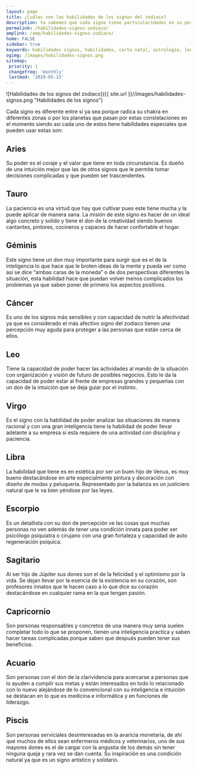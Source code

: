 ```yaml
---
layout: page
title: ¿Cuáles son los habilidades de los signos del zodiaco?
description: Ya sabemos que cada signo tiene particularidades en su personalidad, esto tambien afecta a sus habilidades, por ende aqui vas a poder descubrir cuales son las habilidades de cada signo.
permalink: /habilidades-signos-zodiaco/
amplink: /amp/habilidades-signos-zodiaco/
home: FALSE
sidebar: true
keywords: habilidades signos, habilidades, carta natal, astrología, lectura del tarot, signos del zodiaco, horoscopos, astros, cambio de estaciones
ogimg: /images/habilidades-signos.png
sitemap:
 priority: 1
 changefreq: 'monthly'
 lastmod: '2019-05-13'
---
```


![Habilidades de los signos del zodiaco]({{ site.url }}//images/habilidades-signos.png "Habilidades de los signos")

Cada signo es diferente entre si ya sea porque radica su chakra en diferentes zonas o por los planetas que pasan por estas constelaciones en el momento siendo así cada uno de estos tiene habilidades especiales que pueden usar estas son:

## Aries

Su poder es el coraje y el valor que tiene en toda circunstancia. Es dueño de una intuición mejor que las de otros signos que le permite tomar decisiones complicadas y que pueden ser trascendentes.

## Tauro

La paciencia es una virtud que hay que cultivar pues este tiene mucha y la puede aplicar de manera sana. La misión de este signo es hacer de un ideal algo concreto y solido y tiene el don de la creatividad siendo buenos cantantes, pintores, cocineros y capaces de hacer confortable el hogar.

## Géminis

Este signo tiene un don muy importante para surgir que es el de la inteligencia lo que hace que le broten ideas de la mente y pueda ver como así se dice “ambas caras de la moneda” o de dos perspectivas diferentes la situación, esta habilidad hace que puedan volver menos complicados los problemas ya que saben poner de primero los aspectos positivos.

## Cáncer

Es uno de los signos más sensibles y con capacidad de nutrir la afectividad ya que es considerado el más afectivo signo del zodiaco tienen una percepción muy aguda para proteger a las personas que están cerca de ellos.

## Leo

Tiene la capacidad de poder hacer las actividades al mando de la situación con organización y visión de futuro de posibles negocios. Esto le da la capacidad de poder estar al frente de empresas grandes y pequeñas con un don de la intuición que se deja guiar por el instinto.

## Virgo

Es el signo con la habilidad de poder analizar las situaciones de manera racional y con una gran inteligencia tiene la habilidad de poder llevar adelante a su empresa si esta requiere de una actividad con disciplina y paciencia.

## Libra

La habilidad que tiene es en estética por ser un buen hijo de Venus, es muy bueno destacándose en arte especialmente pintura y decoración con diseño de modas y peluquería. Representado por la balanza es un justiciero natural que le va bien yéndose por las leyes.

## Escorpio

Es un detallista con su don de percepción ve las cosas que muchas personas no ven además de tener una condición innata para poder ser psicólogo psiquiatra o cirujano con una gran fortaleza y capacidad de auto regeneración psíquica.

## Sagitario

Al ser hijo de Júpiter sus dones son el de la felicidad y el optimismo por la vida. Se dejan llevar por la esencia de la existencia en su corazón, son profesores innatos que le hacen caso a lo que dice su corazón destacándose en cualquier rama en la que tengan pasión.

## Capricornio

Son personas responsables y concretos de una manera muy seria suelen completar todo lo que se proponen, tienen una inteligencia practica y saben hacer tareas complicadas porque saben que después pueden tener sus beneficios.

## Acuario

Son personas con el don de la clarividencia para acercarse a personas que lo ayuden a cumplir sus metas y están interesados en todo lo relacionado con lo nuevo alejándose de lo convencional con su inteligencia e intuición se destacan en lo que es medicina e informática y en funciones de liderazgo.

## Piscis

Son personas serviciales desinteresadas en la avaricia monetaria, de ahí que muchos de ellos sean enfermeros médicos y veterinarios, uno de sus mayores dones es el de cargar con la angustia de los demás sin tener ninguna queja y rara vez se dan cuenta. Su inspiración es una condición natural ya que es un signo artístico y solidario.
